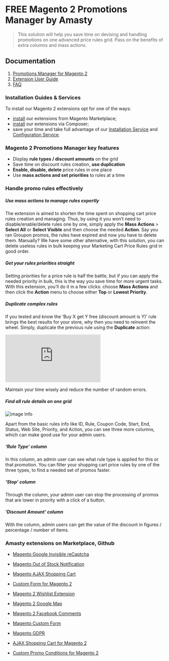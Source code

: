 # FREE Magento 2 Promotions Manager by Amasty

> This solution will help you save time on devising and handling promotions on one advanced price rules grid. Pass on the benefits of extra columns and mass actions.

## Documentation
1. [Promotions Manager for Magento 2](https://amasty.com/promotions-manager-for-magento-2.html?utm_source=github&utm_medium=link&utm_campaign=listings)
2. [Extension User Guide](https://amasty.com/docs/doku.php?id=magento_2:promotions_manager_m2)
3. [FAQ](https://amasty.com/promotions-manager-for-magento-2.html#faq)

### Installation Guides & Services

To install our Magento 2 extensions opt for one of the ways: 
* [install](https://amasty.com/blog/install-amasty-extensions-from-magento-marketplace/) our extensions from Magento Marketplace; 
* [install](https://amasty.com/blog/install-magento-2-extensions-via-composer/) our extensions via Composer; 
* save your time and take full advantage of our [Installation Service](https://amasty.com/installation-service.html) and [Configuration Service](https://amasty.com/configuration-service.html). 

### Magento 2 Promotions Manager key features
* Display **rule types / discount amounts** on the grid
* Save time on discount rules creation, **use duplication**
* **Enable, disable, delete** price rules in one place
* Use **mass actions and set priorities** to rules at a time

### Handle promo rules effectively
##### Use mass actions to manage rules expertly
The extension is aimed to shorten the time spent on shopping cart price rules creation and managing. Thus, by using it you won’t need to disable/enable/delete rules one by one, simply apply the **Mass Actions** > **Select All** or **Select Visible** and then choose the needed **Action**. Say you ran Groupon promos, the rules have expired and now you have to delete them. Manually? We have some other alternative, with this solution, you can delete useless rules in bulk keeping your Marketing Cart Price Rules grid in good order.

##### Get your rules priorities straight
Setting priorities for a price rule is half the battle, but if you can apply the needed priority in bulk, this is the way you save time for more urgent tasks. With this extension, you’ll do it in a few clicks: choose **Mass Actions** and then click the **Action** menu to choose either **Top** or **Lowest Priority**. 

##### Duplicate complex rules
If you tested and know the ‘Buy X get Y free (discount amount is Y)’ rule brings the best results for your store, why then you need to reinvent the wheel. Simply, duplicate the previous rule using the **Duplicate** action:

![image Info](https://amasty.com/docs/lib/exe/fetch.php?media=magento_2:promotions_manager_for_m2:1-promotions-manager-user-guide-grid.png)

Maintain your time wisely and reduce the number of random errors.

##### Find all rule details on one grid

![image Info](https://cdn.amasty.com/media/extensions/promotions-manager-for-magento-2/magento-promotions-manager-grid.png)

Apart from the basic rules info like ID, Rule, Coupon Code, Start, End, Status, Web Site, Priority, and Action, you can see three more columns, which can make good use for your admin users.

##### ‘Rule Type’ сolumn
In this column, an admin user can see what rule type is applied for this or that promotion. You can filter your shopping cart price rules by one of the three types, to find a needed set of promos faster. 

##### ‘Stop’ column
Through the column, your admin user can stop the processing of promos that are lower in priority with a click of a button.

##### 'Discount Amount' column
With the column, admin users can get the value of the discount in figures / percentage / number of items.

### Amasty extensions on Marketplace, Github
* [Magento Google Invisible reCaptcha](https://marketplace.magento.com/amasty-extension-google-invisible-captcha.html)
* [Magento Out of Stock Notification](https://marketplace.magento.com/amasty-extension-out-of-stock-notification.html)
* [Magento AJAX Shopping Cart](https://marketplace.magento.com/amasty-extension-ajax-shopping-cart.html)
* [Custom Form for Magento 2](https://marketplace.magento.com/amasty-module-magento-custom-form.html)

* [Magento 2 Wishlist Extension](https://github.com/AmastyLtd/wishlist-for-magento-2)
* [Magento 2 Google Map](https://github.com/AmastyLtd/google-map-for-magento-2)
* [Magento 2 Facebook Comments](https://github.com/AmastyLtd/facebook-comments-for-magento-2)

* [Magento Custom Form](https://amasty.com/magento-form-builder.html?utm_source=github&utm_medium=link&utm_campaign=listings)
* [Magento GDPR](https://amasty.com/magento-gdpr.html?utm_source=github&utm_medium=link&utm_campaign=listings)
* [AJAX Shopping Cart for Magento 2](https://amasty.com/ajax-shopping-cart-for-magento-2.html?utm_source=github&utm_medium=link&utm_campaign=listings)
* [Custom Promo Conditions for Magento 2](https://amasty.com/custom-options-conditions-for-magento-2.html?utm_source=github&utm_medium=link&utm_campaign=listings)
